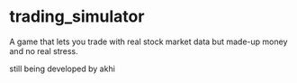 # trading_simulator
A game that lets you trade with real stock market data but made-up money and no real stress.

still being developed by akhi
